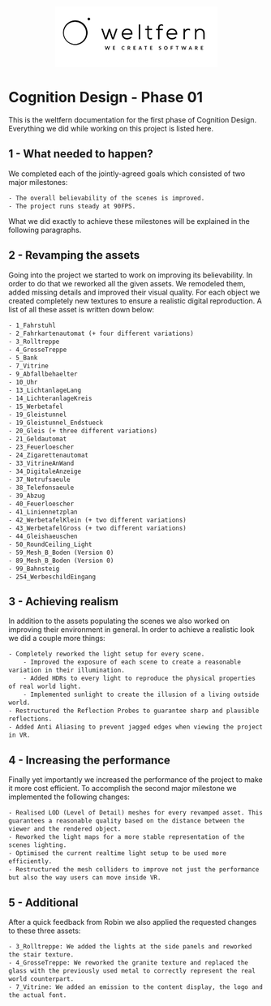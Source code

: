 <p align="center">
    <img src="images/weltfern_wecreatesoftware.png" width="320" height="120">
</p>

# Cognition Design - Phase 01
This is the weltfern documentation for the first phase of Cognition Design. Everything we did while working on this project is listed here.

## 1 -  What needed to happen?
We completed each of the jointly-agreed goals which consisted of two major milestones:

    - The overall believability of the scenes is improved.
    - The project runs steady at 90FPS.

What we did exactly to achieve these milestones will be explained in the following paragraphs.

## 2 - Revamping the assets
Going into the project we started to work on improving its believability. In order to do that we reworked all the given assets. We remodeled them, added missing details and improved their visual quality. For each object we created completely new textures to ensure a realistic digital reproduction. A list of all these asset is written down below:

    - 1_Fahrstuhl
    - 2_Fahrkartenautomat (+ four different variations)
    - 3_Rolltreppe
    - 4_GrosseTreppe
    - 5_Bank
    - 7_Vitrine
    - 9_Abfallbehaelter
    - 10_Uhr
    - 13_LichtanlageLang
    - 14_LichteranlageKreis
    - 15_Werbetafel
    - 19_Gleistunnel
    - 19_Gleistunnel_Endstueck
    - 20_Gleis (+ three different variations)
    - 21_Geldautomat
    - 23_Feuerloescher
    - 24_Zigarettenautomat
    - 33_VitrineAnWand
    - 34_DigitaleAnzeige
    - 37_Notrufsaeule
    - 38_Telefonsaeule
    - 39_Abzug
    - 40_Feuerloescher
    - 41_Liniennetzplan
    - 42_WerbetafelKlein (+ two different variations)
    - 43_WerbetafelGross (+ two different variations)
    - 44_Gleishaeuschen
    - 50_RoundCeiling_Light
    - 59_Mesh_B_Boden (Version 0)
    - 89_Mesh_B_Boden (Version 0)
    - 99_Bahnsteig
    - 254_WerbeschildEingang

## 3 - Achieving realism
In addition to the assets populating the scenes we also worked on improving their environment in general. In order to achieve a realistic look we did a couple more things:

    - Completely reworked the light setup for every scene.
        - Improved the exposure of each scene to create a reasonable variation in their illumination.
        - Added HDRs to every light to reproduce the physical properties of real world light.
        - Implemented sunlight to create the illusion of a living outside world.
    - Restructured the Reflection Probes to guarantee sharp and plausible reflections.
    - Added Anti Aliasing to prevent jagged edges when viewing the project in VR.

## 4 - Increasing the performance
Finally yet importantly we increased the performance of the project to make it more cost efficient. To accomplish the second major milestone we implemented the following changes:

    - Realised LOD (Level of Detail) meshes for every revamped asset. This guarantees a reasonable quality based on the distance between the viewer and the rendered object.
    - Reworked the light maps for a more stable representation of the scenes lighting.
    - Optimised the current realtime light setup to be used more efficiently.
    - Restructured the mesh colliders to improve not just the performance but also the way users can move inside VR.

## 5 - Additional
After a quick feedback from Robin we also applied the requested changes to these three assets:

    - 3_Rolltreppe: We added the lights at the side panels and reworked the stair texture.
    - 4_GrosseTreppe: We reworked the granite texture and replaced the glass with the previously used metal to correctly represent the real world counterpart.
    - 7_Vitrine: We added an emission to the content display, the logo and the actual font.
<br>
<br>
<br>
<p align="center" style="font-size:50%;>
    ◯˙ weltfern interactive<br>
    Lagerstr. 11, 20357 Hamburg<br>   
    +49 (0) 40 2000 92 97 | info@weltfern.com
<p>
